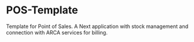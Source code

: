 # POS-Template
Template for Point of Sales. A Next application with stock management and connection with ARCA services for billing.
